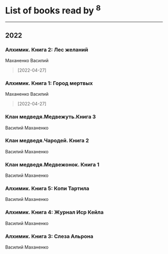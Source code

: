 # List of books read by [](https://plus.google.com/u/0/101923253879668330026/)<sup>8</sup>
---

## 2022

### Алхимик. Книга 2: Лес желаний
Маханенко Василий
> [2022-04-27] 


### Алхимик. Книга 1: Город мертвых
Маханенко Василий
> [2022-04-27] 


### Клан медведя.Медвежуть.Книга 3
Василий Маханенко


### Клан медведя.Чародей. Книга 2
Василий Маханенко


### Клан медведя.Медвежонок. Книга 1
Василий Маханенко


### Алхимик. Книга 5: Копи Тартила
Василий Маханенко


### Алхимик. Книга 4: Журнал Иср Кейла
Василий Маханенко


### Алхимик. Книга 3: Слеза Альрона
Василий Маханенко



